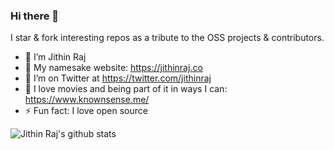 ### Hi there 👋

 I star & fork interesting repos as a tribute to the OSS projects & contributors.


- 🔭 I’m Jithin Raj
- 🏢 My namesake website: https://jithinraj.co
- 🦜 I’m on Twitter at https://twitter.com/jithinraj
- 🎥 I love movies and being part of it in ways I can: https://www.knownsense.me/
- ⚡ Fun fact: I love open source


![Jithin Raj's github stats](https://github-readme-stats.vercel.app/api?username=jithinraj&show_icons=true)
